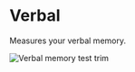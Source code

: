 # Verbal
Measures your verbal memory.

![Verbal memory test trim](https://user-images.githubusercontent.com/96302110/197283609-a442cd38-e99d-46c1-aac8-21b7eeed0fd4.gif)
